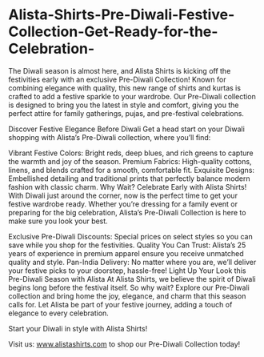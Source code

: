 # Alista-Shirts-Pre-Diwali-Festive-Collection-Get-Ready-for-the-Celebration-
The Diwali season is almost here, and Alista Shirts is kicking off the festivities early with an exclusive Pre-Diwali Collection! Known for combining elegance with quality, this new range of shirts and kurtas is crafted to add a festive sparkle to your wardrobe. Our Pre-Diwali collection is designed to bring you the latest in style and comfort, giving you the perfect attire for family gatherings, pujas, and pre-festival celebrations.

Discover Festive Elegance Before Diwali
Get a head start on your Diwali shopping with Alista’s Pre-Diwali collection, where you’ll find:

Vibrant Festive Colors: Bright reds, deep blues, and rich greens to capture the warmth and joy of the season.
Premium Fabrics: High-quality cottons, linens, and blends crafted for a smooth, comfortable fit.
Exquisite Designs: Embellished detailing and traditional prints that perfectly balance modern fashion with classic charm.
Why Wait? Celebrate Early with Alista Shirts!
With Diwali just around the corner, now is the perfect time to get your festive wardrobe ready. Whether you’re dressing for a family event or preparing for the big celebration, Alista’s Pre-Diwali Collection is here to make sure you look your best.

Exclusive Pre-Diwali Discounts: Special prices on select styles so you can save while you shop for the festivities.
Quality You Can Trust: Alista’s 25 years of experience in premium apparel ensure you receive unmatched quality and style.
Pan-India Delivery: No matter where you are, we’ll deliver your festive picks to your doorstep, hassle-free!
Light Up Your Look this Pre-Diwali Season with Alista
At Alista Shirts, we believe the spirit of Diwali begins long before the festival itself. So why wait? Explore our Pre-Diwali collection and bring home the joy, elegance, and charm that this season calls for. Let Alista be part of your festive journey, adding a touch of elegance to every celebration.

Start your Diwali in style with Alista Shirts!

Visit us: www.alistashirts.com to shop our Pre-Diwali Collection today!
